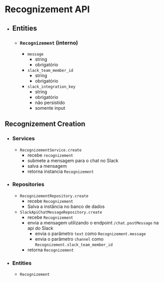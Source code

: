 # Recognizement API

- ## Entities
  - ### `Recognizement` (interno)
    - `message`
      - string
      - obrigatório
    - `slack_team_member_id`
      - string
      - obrigatório
    - `slack_integration_key`
      - string
      - obrigatório
      - não persistido
      - somente input

 ## Recognizement Creation
  - ### Services
    - `RecognizementService.create`
      - recebe `recognizement`
      - submete a mensagem para o chat no Slack
      - salva a mensagem
      - retorna instancia `Recognizement`
  - ### Repositories
    - `RecognizementRepository.create`
      - recebe `Recognizement`
      - Salva a instância no banco de dados
    - `SlackApiChatMessageRepository.create`
      - recebe `Recognizement`
      - envia a mensagem utilizando o endpoint `/chat.postMessage` na api do Slack
        - envia o parâmetro `text` como `Recognizement.message`
        - envia o parâmetro `channel` como `Recognizement.slack_team_member_id`
      - retorna `Recognizement`
  - ### Entities
    - `Recognizement`